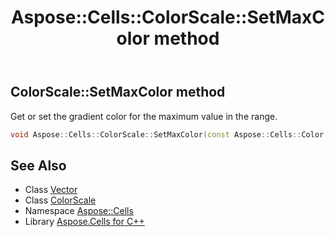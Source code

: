 ﻿---
title: Aspose::Cells::ColorScale::SetMaxColor method
linktitle: SetMaxColor
second_title: Aspose.Cells for C++ API Reference
description: 'Aspose::Cells::ColorScale::SetMaxColor method. Get or set the gradient color for the maximum value in the range in C++.'
type: docs
weight: 1600
url: /cpp/aspose.cells/colorscale/setmaxcolor/
---
## ColorScale::SetMaxColor method


Get or set the gradient color for the maximum value in the range.

```cpp
void Aspose::Cells::ColorScale::SetMaxColor(const Aspose::Cells::Color &value)
```

## See Also

* Class [Vector](../../vector/)
* Class [ColorScale](../)
* Namespace [Aspose::Cells](../../)
* Library [Aspose.Cells for C++](../../../)
